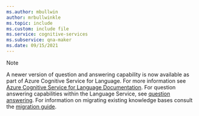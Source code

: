 ```yaml
---
ms.author: mbullwin
author: mrbullwinkle
ms.topic: include
ms.custom: include file
ms.service: cognitive-services
ms.subservice: qna-maker
ms.date: 09/15/2021
---
```


> [!NOTE]
> A newer version of question and answering capability is now available as part of Azure Cognitive Service for Language. For more information see [Azure Cognitive Service for Language Documentation](../../language-service/index.yml). For question answering capabilities within the Language Service, see [question answering](../../language-service/question-answering/overview.md). For information on migrating existing knowledge bases consult the [migration guide](../../language-service/question-answering/how-to/migrate-qnamaker.md).